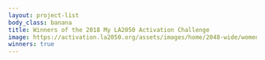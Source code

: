 ```yaml
---
layout: project-list
body_class: banana
title: Winners of the 2018 My LA2050 Activation Challenge
image: https://activation.la2050.org/assets/images/home/2048-wide/womens-march-la.jpg
winners: true
---
```


